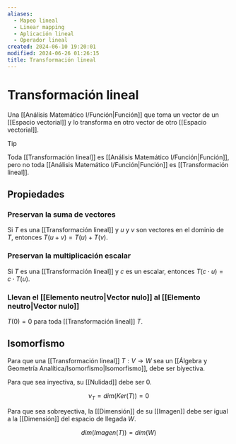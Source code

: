 ```yaml
---
aliases:
  - Mapeo lineal
  - Linear mapping
  - Aplicación lineal
  - Operador lineal
created: 2024-06-10 19:20:01
modified: 2024-06-26 01:26:15
title: Transformación lineal
---
```


# Transformación lineal

Una [[Análisis Matemático I/Función|Función]] que toma un vector de un [[Espacio vectorial]] y lo transforma en otro vector de otro [[Espacio vectorial]].

> [!tip]
> Toda [[Transformación lineal]] es [[Análisis Matemático I/Función|Función]], pero no toda [[Análisis Matemático I/Función|Función]] es [[Transformación lineal]].

## Propiedades

### Preservan la suma de vectores

Si $T$ es una [[Transformación lineal]] y $u$ y $v$ son vectores en el dominio de $T$, entonces $T(u + v) = T(u) + T(v)$.

### Preservan la multiplicación escalar

Si $T$ es una [[Transformación lineal]] y $c$ es un escalar, entonces $T(c \cdot u) = c \cdot T(u)$.

### Llevan el [[Elemento neutro|Vector nulo]] al [[Elemento neutro|Vector nulo]]

$T(0) = 0$ para toda [[Transformación lineal]] $T$.

## Isomorfismo

Para que una [[Transformación lineal]] $T: V \rightarrow W$ sea un [[Álgebra y Geometría Analítica/Isomorfismo|Isomorfismo]], debe ser biyectiva.

Para que sea inyectiva, su [[Nulidad]] debe ser $0$.

$$
\nu_T = dim(Ker(T)) = 0
$$

Para que sea sobreyectiva, la [[Dimensión]] de su [[Imagen]] debe ser igual a la [[Dimensión]] del espacio de llegada $W$.

$$
dim(Imagen(T)) = dim(W)
$$
